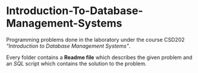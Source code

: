 # Introduction-To-Database-Management-Systems

Programming problems done in the laboratory under the course CSD202 *"Introduction to Database Management Systems"*.

Every folder contains a **Readme file** which describes the given problem and an *SQL* script which contains the 
solution to the problem.
